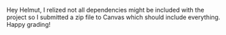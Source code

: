 Hey Helmut, I relized not all dependencies might be included with the project so I submitted a zip file to Canvas which should include everything. Happy grading!
